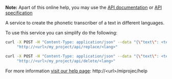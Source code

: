 **Note:** Apart of this online help, you may use the [API documentation](docs) or [API specification](redoc)

A service to create the phonetic transcriber of a text in different languages.

To use this service you can simplify do the following: 

```bash
curl -X POST -H "Content-Type: application/json" --data "{\"text\": <text>}" \
     "http://<url>/my_project/api/replace/<lang>" 
```

```bash
curl -X POST -H "Content-Type: application/json" --data "{\"text\": <text>}" \
     "http://<url>/my_project/api/delete/<lang>" 
```

For more information [visit our help page](http://&lt;url&gt;/miprojec/help): http://&lt;url&gt;/miprojec/help
